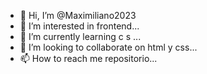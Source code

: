 - 👋 Hi, I’m @Maximiliano2023
- 👀 I’m interested in frontend...
- 🌱 I’m currently learning c s ...
- 💞️ I’m looking to collaborate on html y css...
- 📫 How to reach me repositorio...

<!---
Maximiliano2023/Maximiliano2023 is a ✨ special ✨ repository because its `README.md` (this file) appears on your GitHub profile.
You can click the Preview link to take a look at your changes.
--->
